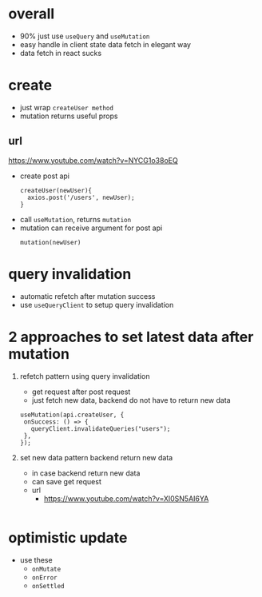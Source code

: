 # overall

- 90% just use `useQuery` and `useMutation`
- easy handle in client state data fetch in elegant way
- data fetch in react sucks

# create

- just wrap `createUser method`
- mutation returns useful props

## url

https://www.youtube.com/watch?v=NYCG1o38oEQ

- create post api
  ```
  createUser(newUser){
    axios.post('/users', newUser);
  }
  ```
- call `useMutation`, returns `mutation`
- mutation can receive argument for post api
  ```
  mutation(newUser)
  ```

# query invalidation

- automatic refetch after mutation success
- use `useQueryClient` to setup query invalidation

# 2 approaches to set latest data after mutation

1. refetch pattern using query invalidation
   - get request after post request
   - just fetch new data, backend do not have to return new data
   ```
   useMutation(api.createUser, {
    onSuccess: () => {
      queryClient.invalidateQueries("users");
    },
   });
   ```
2. set new data pattern backend return new data

   - in case backend return new data
   - can save get request
   - url
     - https://www.youtube.com/watch?v=XI0SN5AI6YA

   ```

   ```

# optimistic update

- use these
  - `onMutate`
  - `onError`
  - `onSettled`
